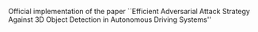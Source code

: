 Official implementation of the paper ``Efficient Adversarial Attack Strategy Against 3D Object Detection in Autonomous Driving Systems''
